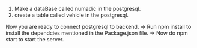  1) Make a dataBase called numadic in the postgresql.
 2) create a table called vehicle in the postgresql.

 Now you are ready to connect postgresql to backend.
 => Run npm install to install the dependcies mentioned in the Package.json file.
 => Now do npm start to start the server.